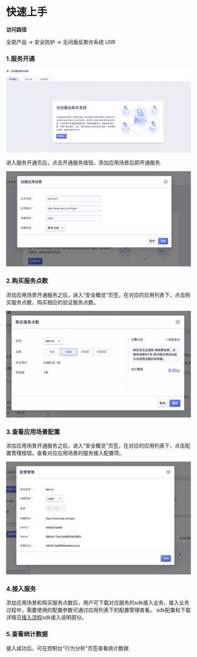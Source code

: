 

# 快速上手

**访问路径**

全部产品 -> 安全防护 -> 无间盾反欺诈系统 UIW

### 1.服务开通
![](/images/start.png)

进入服务开通页后，点击开通服务按钮，添加应用场景后即开通服务.

![](/images/app.png)


### 2.购买服务点数
添加应用场景开通服务之后，进入“安全概览”页签，在对应的应用列表下，点击购买服务点数，购买相应的验证服务点数。

![](/images/buy.png)

### 3.查看应用场景配置
添加应用场景开通服务之后，进入“安全概览”页签，在对应的应用列表下，点击配置管理按钮，查看对应应用场景的服务接入配置项。

![](/images/appconfig.png)

### 4.接入服务
添加应用场景和购买服务点数后，用户可下载对应服务的sdk接入业务，接入业务过程中，需要使用的配置参数可通过应用列表下的配置管理查看。
sdk配置和下载详情见[接入流程](/uiw/operation/index)sdk接入说明部分。

### 5.查看统计数据
接入成功后，可在控制台“行为分析”页签查看统计数据